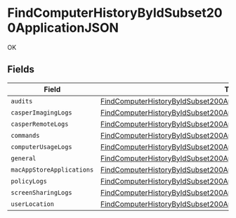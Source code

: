 # FindComputerHistoryByIdSubset200ApplicationJSON

OK


## Fields

| Field                                                                                                                                                                       | Type                                                                                                                                                                        | Required                                                                                                                                                                    | Description                                                                                                                                                                 |
| --------------------------------------------------------------------------------------------------------------------------------------------------------------------------- | --------------------------------------------------------------------------------------------------------------------------------------------------------------------------- | --------------------------------------------------------------------------------------------------------------------------------------------------------------------------- | --------------------------------------------------------------------------------------------------------------------------------------------------------------------------- |
| `audits`                                                                                                                                                                    | [FindComputerHistoryByIdSubset200ApplicationJSONAudits](../../models/operations/findcomputerhistorybyidsubset200applicationjsonaudits.md)[]                                 | :heavy_minus_sign:                                                                                                                                                          | N/A                                                                                                                                                                         |
| `casperImagingLogs`                                                                                                                                                         | [FindComputerHistoryByIdSubset200ApplicationJSONCasperImagingLogs](../../models/operations/findcomputerhistorybyidsubset200applicationjsoncasperimaginglogs.md)[]           | :heavy_minus_sign:                                                                                                                                                          | N/A                                                                                                                                                                         |
| `casperRemoteLogs`                                                                                                                                                          | [FindComputerHistoryByIdSubset200ApplicationJSONCasperRemoteLogs](../../models/operations/findcomputerhistorybyidsubset200applicationjsoncasperremotelogs.md)[]             | :heavy_minus_sign:                                                                                                                                                          | N/A                                                                                                                                                                         |
| `commands`                                                                                                                                                                  | [FindComputerHistoryByIdSubset200ApplicationJSONCommands](../../models/operations/findcomputerhistorybyidsubset200applicationjsoncommands.md)                               | :heavy_minus_sign:                                                                                                                                                          | N/A                                                                                                                                                                         |
| `computerUsageLogs`                                                                                                                                                         | [FindComputerHistoryByIdSubset200ApplicationJSONComputerUsageLogs](../../models/operations/findcomputerhistorybyidsubset200applicationjsoncomputerusagelogs.md)[]           | :heavy_minus_sign:                                                                                                                                                          | N/A                                                                                                                                                                         |
| `general`                                                                                                                                                                   | [FindComputerHistoryByIdSubset200ApplicationJSONGeneral](../../models/operations/findcomputerhistorybyidsubset200applicationjsongeneral.md)                                 | :heavy_minus_sign:                                                                                                                                                          | N/A                                                                                                                                                                         |
| `macAppStoreApplications`                                                                                                                                                   | [FindComputerHistoryByIdSubset200ApplicationJSONMacAppStoreApplications](../../models/operations/findcomputerhistorybyidsubset200applicationjsonmacappstoreapplications.md) | :heavy_minus_sign:                                                                                                                                                          | N/A                                                                                                                                                                         |
| `policyLogs`                                                                                                                                                                | [FindComputerHistoryByIdSubset200ApplicationJSONPolicyLogs](../../models/operations/findcomputerhistorybyidsubset200applicationjsonpolicylogs.md)[]                         | :heavy_minus_sign:                                                                                                                                                          | N/A                                                                                                                                                                         |
| `screenSharingLogs`                                                                                                                                                         | [FindComputerHistoryByIdSubset200ApplicationJSONScreenSharingLogs](../../models/operations/findcomputerhistorybyidsubset200applicationjsonscreensharinglogs.md)[]           | :heavy_minus_sign:                                                                                                                                                          | N/A                                                                                                                                                                         |
| `userLocation`                                                                                                                                                              | [FindComputerHistoryByIdSubset200ApplicationJSONUserLocation](../../models/operations/findcomputerhistorybyidsubset200applicationjsonuserlocation.md)[]                     | :heavy_minus_sign:                                                                                                                                                          | N/A                                                                                                                                                                         |